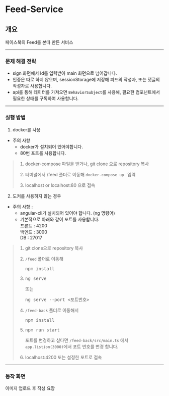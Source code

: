 # Feed-Service

## **개요**
페이스북의 Feed를 본따 만든 서비스
***
### 문제 해결 전략
* sign 화면에서 Id를 입력받아 main 화면으로 넘어갑니다.   
* 인증은 따로 하지 않으며, sessionStorage에 저장해 피드의 작성자, 또는 댓글의 작성자로 사용합니다.      
* api를 통해 데이터를 가져오면 <code>BehaviorSubject</code>를 사용해, 필요한 컴포넌트에서 필요한 상태를 구독하여 사용합니다.
***
### **실행 방법**
1. docker를 사용   
* 주의 사항  
    * docker가 설치되어 있어야합니다.
    * 80번 포트를 사용합니다.
> 1. docker-compose 파일을 받거나, git clone 으로 repository 복사 
>
> 2. 터미널에서 /feed 폴더로 이동해 <code>docker-compose up </code> 입력
> 3. localhost or localhost:80 으로 접속 
2. 도커를 사용하지 않는 경우   
* 주의 사항 :    
    *  angular-cli가 설치되어 있어야 합니다. (ng 명령어)   
    * 기본적으로 아래와 같이 포트를 사용합니다.  
    프론트 : 4200   
    백엔드 : 3000   
    DB : 27017  
> 1. git clone으로 repository 복사
>
> 2. <code>/feed</code> 폴더로 이동해 
>       <pre>npm install</pre> 
> 3.   <pre>ng serve</pre> 
>       또는    
>       <pre>ng serve --port <포트번호></pre>    
> 4. <code>/feed-back</code> 폴더로 이동해서
>       <pre>npm install</pre> 
> 5. <pre>npm run start</pre>
>       포트를 변경하고 싶다면
><code>/feed-back/src/main.ts</code> 에서 <code>app.listion(3000)</code>에서 포트 번호를 변경 합니다.
> 6. localhost:4200 또는 설정한 포트로 접속
***
### **동작 화면**

 이미지 업로드 후 작성 요망

